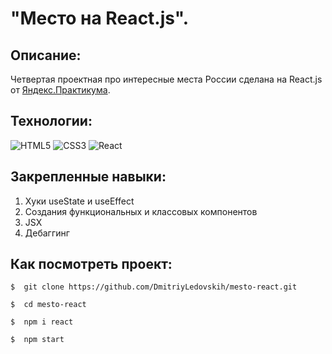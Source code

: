 # "Место на React.js".

## Описание:
Четвертая проектная про интересные места России сделана на React.js от [Яндекс.Практикума](https://practicum.yandex.ru/).

## Технологии:
![HTML5](https://img.shields.io/badge/HTML5-333?style=for-the-badge&logo=html5&logoColor=E34F26)
![CSS3](https://img.shields.io/badge/CSS3-333?style=for-the-badge&logo=css3&logoColor=1572B6)
![React](https://img.shields.io/badge/React-333?style=for-the-badge&logo=react&logoColor=60dff4)

## Закрепленные навыки:
1. Хуки useState и useEffect
2. Создания функциональных и классовых компонентов
3. JSX
4. Дебаггинг

## Как посмотреть проект:
```
$  git clone https://github.com/DmitriyLedovskih/mesto-react.git
```
```
$  cd mesto-react
```
```
$  npm i react
```
```
$  npm start
```
